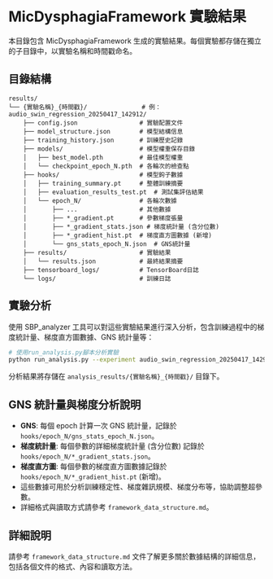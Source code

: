 # MicDysphagiaFramework 實驗結果

本目錄包含 MicDysphagiaFramework 生成的實驗結果。每個實驗都存儲在獨立的子目錄中，以實驗名稱和時間戳命名。

## 目錄結構

```
results/
└── {實驗名稱}_{時間戳}/               # 例：audio_swin_regression_20250417_142912/
    ├── config.json                 # 實驗配置文件
    ├── model_structure.json        # 模型結構信息
    ├── training_history.json       # 訓練歷史記錄
    ├── models/                     # 模型權重保存目錄
    │   ├── best_model.pth          # 最佳模型權重
    │   └── checkpoint_epoch_N.pth  # 各輪次的檢查點
    ├── hooks/                      # 模型鉤子數據
    │   ├── training_summary.pt     # 整體訓練摘要
    │   ├── evaluation_results_test.pt  # 測試集評估結果
    │   └── epoch_N/                # 各輪次數據
    │       ├── ...                 # 其他數據
    │       ├── *_gradient.pt       # 參數梯度張量
    │       ├── *_gradient_stats.json # 梯度統計量 (含分位數)
    │       ├── *_gradient_hist.pt  # 梯度直方圖數據 (新增)
    │       └── gns_stats_epoch_N.json  # GNS統計量
    ├── results/                    # 實驗結果
    │   └── results.json            # 最終結果摘要
    ├── tensorboard_logs/           # TensorBoard日誌
    └── logs/                       # 訓練日誌
```

## 實驗分析

使用 SBP_analyzer 工具可以對這些實驗結果進行深入分析，包含訓練過程中的梯度統計量、梯度直方圖數據、GNS 統計量等：

```bash
# 使用run_analysis.py腳本分析實驗
python run_analysis.py --experiment audio_swin_regression_20250417_142912
```

分析結果將存儲在 `analysis_results/{實驗名稱}_{時間戳}/` 目錄下。

## GNS 統計量與梯度分析說明

- **GNS**: 每個 epoch 計算一次 GNS 統計量，記錄於 `hooks/epoch_N/gns_stats_epoch_N.json`。
- **梯度統計量**: 每個參數的詳細梯度統計量 (含分位數) 記錄於 `hooks/epoch_N/*_gradient_stats.json`。
- **梯度直方圖**: 每個參數的梯度直方圖數據記錄於 `hooks/epoch_N/*_gradient_hist.pt` (新增)。
- 這些數據可用於分析訓練穩定性、梯度雜訊規模、梯度分布等，協助調整超參數。
- 詳細格式與讀取方式請參考 `framework_data_structure.md`。

## 詳細說明

請參考 `framework_data_structure.md` 文件了解更多關於數據結構的詳細信息，包括各個文件的格式、內容和讀取方法。 